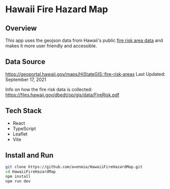 # Hawaii Fire Hazard Map
## Overview
This app uses the geojson data from Hawaii's public [fire risk area data](https://geoportal.hawaii.gov/maps/HiStateGIS::fire-risk-areas) and makes it more user friendly and accessible. 

## Data Source
https://geoportal.hawaii.gov/maps/HiStateGIS::fire-risk-areas 
Last Updated: September 17, 2021

Info on how the fire risk data is collected:
https://files.hawaii.gov/dbedt/op/gis/data/FireRisk.pdf

## Tech Stack
* React
* TypeScript
* Leaflet
* Vite

## Install and Run
```bash
git clone https://github.com/avenmia/HawaiiFireHazardMap.git 
cd HawaiiFireHazardMap
npm install
npm run dev
```